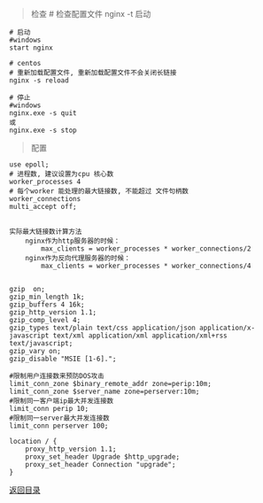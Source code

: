 > 检查
    # 检查配置文件
    nginx -t
> 启动
> 
    # 启动
    #windows
    start nginx

    # centos
    # 重新加载配置文件, 重新加载配置文件不会关闭长链接
    nginx -s reload
    
    # 停止
    #windows
    nginx.exe -s quit 
    或
    nginx.exe -s stop

    

> 配置
> 
    use epoll;
    # 进程数, 建议设置为cpu 核心数
    worker_processes 4
    # 每个worker 能处理的最大链接数, 不能超过 文件句柄数
    worker_connections
    multi_accept off;


    实际最大链接数计算方法
        nginx作为http服务器的时候：
            max_clients = worker_processes * worker_connections/2
        nginx作为反向代理服务器的时候：
            max_clients = worker_processes * worker_connections/4


    gzip  on;
    gzip_min_length 1k;
    gzip_buffers 4 16k;
    gzip_http_version 1.1;
    gzip_comp_level 4;
    gzip_types text/plain text/css application/json application/x-javascript text/xml application/xml application/xml+rss text/javascript;
    gzip_vary on;
    gzip_disable "MSIE [1-6].";

    #限制用户连接数来预防DOS攻击
    limit_conn_zone $binary_remote_addr zone=perip:10m;
    limit_conn_zone $server_name zone=perserver:10m;
    #限制同一客户端ip最大并发连接数
    limit_conn perip 10;
    #限制同一server最大并发连接数
    limit_conn perserver 100;

    location / {
        proxy_http_version 1.1;
        proxy_set_header Upgrade $http_upgrade;
        proxy_set_header Connection "upgrade";
    }

[返回目录](../README.md)
